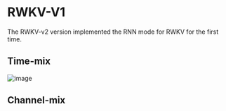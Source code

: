 # RWKV-V1
The RWKV-v2 version implemented the RNN mode for RWKV for the first time.
## Time-mix
![image](https://rwkv.cn/_next/image?url=%2F_next%2Fstatic%2Fmedia%2FRWKV-v2-RNN-Architecture.36e56c99.jpg&w=1200&q=75)
## Channel-mix
